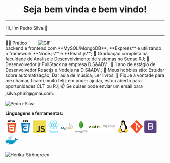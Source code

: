 <h1 align="center"> Seja bem vinda e bem vindo! </h1>
<hr />
Hi, I'm Pedro Silva 👋
 
 <hr />
<img align="right" alt="GIF" src="https://octocat-generator-assets.githubusercontent.com/my-octocat-1623848320791.png" width="400px" />
<text>
 👩‍💻 Pratico backend e frontend com **MySQL/MongoDB**, **Express** e utilizando o framework **Node.js** e **React.js**;
 💼 Graduação completa na faculdade de Analise e Desenvolvimento de sistemas no Senac RJ;
 💼 Desenvolvedor jr FullStack na empresa D.S&ADV ;
 💼 1 ano de estágio de Desenvolvedor Reactjs e Nodejs na D.S&ADV ;
 👾 Meus hobbies são: 
   Estudar sobre automatização; 
   Dar aula de música;
   Ler livros;
 💬 Fique a vontade para me chamar, ficarei muito feliz em poder ajudar, estou aberto para oportunidades CLT ou PJ;
 📫 Se quiser pode enviar um email para jsilva.ph62@gmai.com.
 </text>
<p>
  <img align="left" src="https://github-readme-stats.vercel.app/api/top-langs/?username=strongreen&layout=compact&theme=graywhite&title_color=268bd2" alt="Pedro-Silva" />
</p>
<p>&nbsp;
</p>

 **Linguagens e ferramentas:**  
 
 
<p align="left">
<img src="https://raw.githubusercontent.com/devicons/devicon/master/icons/html5/html5-original-wordmark.svg" alt="html5" width="40" height="40"/> 
<img src="https://raw.githubusercontent.com/devicons/devicon/master/icons/css3/css3-original-wordmark.svg" alt="css3" width="40" height="40"/> 
<img src="https://raw.githubusercontent.com/devicons/devicon/master/icons/javascript/javascript-original.svg" alt="javascript" width="40" height="40"/> 
<img src="https://raw.githubusercontent.com/devicons/devicon/master/icons/react/react-original-wordmark.svg" alt="react" width="40" height="40"/> 
<img src="https://raw.githubusercontent.com/devicons/devicon/master/icons/mysql/mysql-original-wordmark.svg" alt="mysql" width="40" height="40"/> 
<img src="https://raw.githubusercontent.com/devicons/devicon/master/icons/mongodb/mongodb-original-wordmark.svg" alt="mongodb" width="40" height="40"/> 
<img src="https://raw.githubusercontent.com/devicons/devicon/master/icons/nodejs/nodejs-original-wordmark.svg" alt="nodejs" width="40" height="40"/> 
<img src="https://raw.githubusercontent.com/devicons/devicon/master/icons/express/express-original-wordmark.svg" alt="express" width="40" height="40"/> 
<img src="https://raw.githubusercontent.com/devicons/devicon/master/icons/linux/linux-original.svg" alt="linux" width="40" height="40" />
<img src="https://raw.githubusercontent.com/devicons/devicon/master/icons/git/git-original.svg" alt="git" width="40" height="40"/> 
<img src="https://raw.githubusercontent.com/devicons/devicon/master/icons/bootstrap/bootstrap-plain.svg" alt="Bootstrap" width="40" height="40" />
<img src="https://raw.githubusercontent.com/devicons/devicon/master/icons/docker/docker-plain.svg" alt="Docker" width="40" height="40" />
</p>

   
<p align="left"> <img src="https://komarev.com/ghpvc/?username=strongreen" alt="Hérika-Ströngreen" /> </p>
  
  


